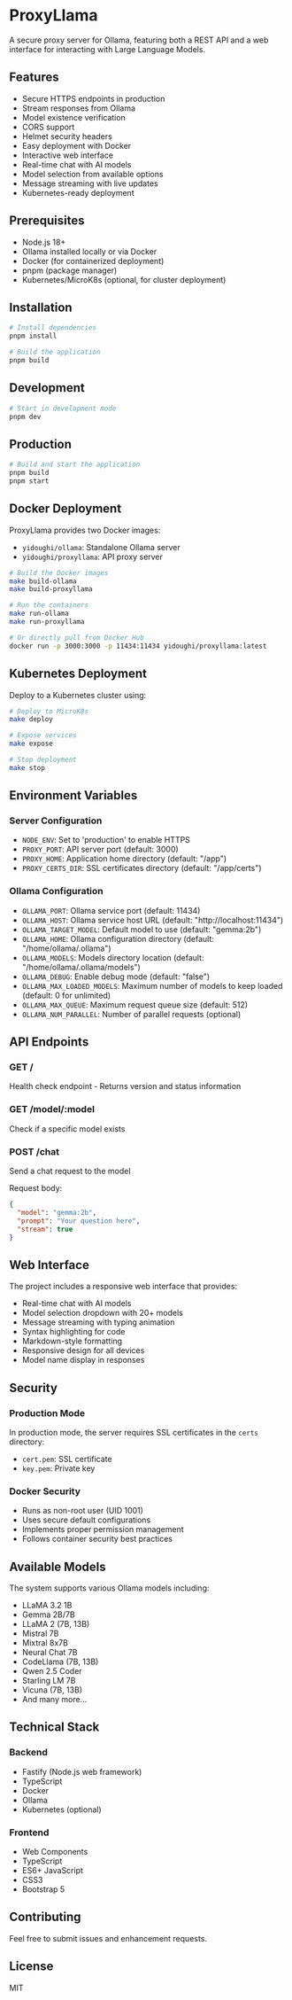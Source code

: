 # ProxyLlama

A secure proxy server for Ollama, featuring both a REST API and a web interface for interacting with Large Language Models.

## Features

- Secure HTTPS endpoints in production
- Stream responses from Ollama
- Model existence verification
- CORS support
- Helmet security headers
- Easy deployment with Docker
- Interactive web interface
- Real-time chat with AI models
- Model selection from available options
- Message streaming with live updates
- Kubernetes-ready deployment

## Prerequisites

- Node.js 18+
- Ollama installed locally or via Docker
- Docker (for containerized deployment)
- pnpm (package manager)
- Kubernetes/MicroK8s (optional, for cluster deployment)

## Installation

```bash
# Install dependencies
pnpm install

# Build the application
pnpm build
```

## Development

```bash
# Start in development mode
pnpm dev
```

## Production

```bash
# Build and start the application
pnpm build
pnpm start
```

## Docker Deployment

ProxyLlama provides two Docker images:
- `yidoughi/ollama`: Standalone Ollama server
- `yidoughi/proxyllama`: API proxy server

```bash
# Build the Docker images
make build-ollama
make build-proxyllama

# Run the containers
make run-ollama
make run-proxyllama

# Or directly pull from Docker Hub
docker run -p 3000:3000 -p 11434:11434 yidoughi/proxyllama:latest
```

## Kubernetes Deployment

Deploy to a Kubernetes cluster using:

```bash
# Deploy to MicroK8s
make deploy

# Expose services
make expose

# Stop deployment
make stop
```

## Environment Variables

### Server Configuration
- `NODE_ENV`: Set to 'production' to enable HTTPS
- `PROXY_PORT`: API server port (default: 3000)
- `PROXY_HOME`: Application home directory (default: "/app")
- `PROXY_CERTS_DIR`: SSL certificates directory (default: "/app/certs")

### Ollama Configuration
- `OLLAMA_PORT`: Ollama service port (default: 11434)
- `OLLAMA_HOST`: Ollama service host URL (default: "http://localhost:11434")
- `OLLAMA_TARGET_MODEL`: Default model to use (default: "gemma:2b")
- `OLLAMA_HOME`: Ollama configuration directory (default: "/home/ollama/.ollama")
- `OLLAMA_MODELS`: Models directory location (default: "/home/ollama/.ollama/models")
- `OLLAMA_DEBUG`: Enable debug mode (default: "false")
- `OLLAMA_MAX_LOADED_MODELS`: Maximum number of models to keep loaded (default: 0 for unlimited)
- `OLLAMA_MAX_QUEUE`: Maximum request queue size (default: 512)
- `OLLAMA_NUM_PARALLEL`: Number of parallel requests (optional)

## API Endpoints

### GET /
Health check endpoint - Returns version and status information

### GET /model/:model
Check if a specific model exists

### POST /chat
Send a chat request to the model

Request body:
```json
{
  "model": "gemma:2b",
  "prompt": "Your question here",
  "stream": true
}
```

## Web Interface

The project includes a responsive web interface that provides:
- Real-time chat with AI models
- Model selection dropdown with 20+ models
- Message streaming with typing animation
- Syntax highlighting for code
- Markdown-style formatting
- Responsive design for all devices
- Model name display in responses

## Security

### Production Mode
In production mode, the server requires SSL certificates in the `certs` directory:
- `cert.pem`: SSL certificate
- `key.pem`: Private key

### Docker Security
- Runs as non-root user (UID 1001)
- Uses secure default configurations
- Implements proper permission management
- Follows container security best practices

## Available Models

The system supports various Ollama models including:
- LLaMA 3.2 1B
- Gemma 2B/7B
- LLaMA 2 (7B, 13B)
- Mistral 7B
- Mixtral 8x7B
- Neural Chat 7B
- CodeLlama (7B, 13B)
- Qwen 2.5 Coder
- Starling LM 7B
- Vicuna (7B, 13B)
- And many more...

## Technical Stack

### Backend
- Fastify (Node.js web framework)
- TypeScript
- Docker
- Ollama
- Kubernetes (optional)

### Frontend
- Web Components
- TypeScript
- ES6+ JavaScript
- CSS3
- Bootstrap 5

## Contributing

Feel free to submit issues and enhancement requests.

## License

MIT

